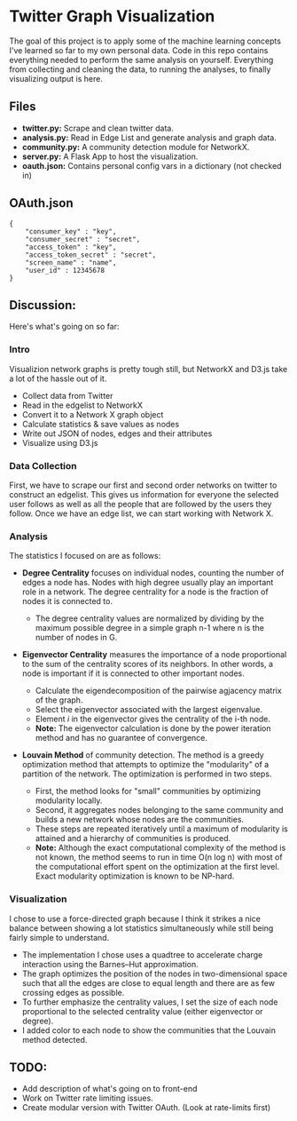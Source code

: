 Twitter Graph Visualization
===========================

The goal of this project is to apply some of the machine learning concepts I've learned so far to my own personal data. Code in this repo contains everything needed to perform the same analysis on yourself. Everything from collecting and cleaning the data, to running the analyses, to finally visualizing output is here.

Files
-----
*	**twitter.py:** Scrape and clean twitter data.
*	**analysis.py:** Read in Edge List and generate analysis and graph data.
*	**community.py:** A community detection module for NetworkX.
*	**server.py:** A Flask App to host the visualization.
*	**oauth.json:** Contains personal config vars in a dictionary (not checked in)

OAuth.json
----------

	{
		"consumer_key" : "key",
		"consumer_secret" : "secret",
		"access_token" : "key",
		"access_token_secret" : "secret",
		"screen_name" : "name",
		"user_id" : 12345678
	}

Discussion:
-----------
Here's what's going on so far:

### Intro
Visualizion network graphs is pretty tough still, but NetworkX and D3.js take a lot of the hassle out of it.

*	Collect data from Twitter
*	Read in the edgelist to NetworkX
*	Convert it to a Network X graph object
*	Calculate statistics & save values as nodes
*	Write out JSON of nodes, edges and their attributes
*	Visualize using D3.js

### Data Collection
First, we have to scrape our first and second order networks on twitter to construct an edgelist. This gives us information for everyone the selected user follows as well as all the people that are followed by the users they follow. Once we have an edge list, we can start working with Network X.

### Analysis
The statistics I focused on are as follows:
*	**Degree Centrality** focuses on individual nodes, counting the number of edges a node has. Nodes with high degree usually play an important role in a network. The degree centrality for a node is the fraction of nodes it is connected to.
	*	The degree centrality values are normalized by dividing by the maximum possible degree in a simple graph n-1 where n is the number of nodes in G.

*	**Eigenvector Centrality** measures the importance of a node proportional to the sum of the centrality scores of its neighbors. In other words, a node is important if it is connected to other important nodes.
	*	Calculate the eigendecomposition of the pairwise agjacency matrix of the graph.
	*	Select the eigenvector associated with the largest eigenvalue.
	*	Element *i* in the eigenvector gives the centrality of the i-th node.
	*	**Note:** The eigenvector calculation is done by the power iteration method and has no guarantee of convergence.

*	**Louvain Method** of community detection. The method is a greedy optimization method that attempts to optimize the "modularity" of a partition of the network. The optimization is performed in two steps. 
	*	First, the method looks for "small" communities by optimizing modularity locally. 
	*	Second, it aggregates nodes belonging to the same community and builds a new network whose nodes are the communities. 
	*	These steps are repeated iteratively until a maximum of modularity is attained and a hierarchy of communities is produced. 
	*	**Note:** Although the exact computational complexity of the method is not known, the method seems to run in time O(n log n) with most of the computational effort spent on the optimization at the first level. Exact modularity optimization is known to be NP-hard.

### Visualization
I chose to use a force-directed graph because I think it strikes a nice balance between showing a lot statistics simultaneously while still being fairly simple to understand.
*	The implementation I chose uses a quadtree to accelerate charge interaction using the Barnes–Hut approximation.
*	The graph optimizes the position of the nodes in two-dimensional space such that all the edges are close to equal length and there are as few crossing edges as possible.
*	To further emphasize the centrality values, I set the size of each node proportional to the selected centrality value (either eigenvector or degree).
*	I added color to each node to show the communities that the Louvain method detected.


TODO:
-----
*	Add description of what's going on to front-end
*	Work on Twitter rate limiting issues.
*	Create modular version with Twitter OAuth. (Look at rate-limits first)
